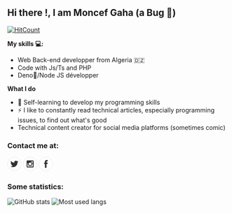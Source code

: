 ## Hi there !, I am Moncef Gaha (a Bug 🐞)
[![HitCount](http://hits.dwyl.com/moncefplastin07/moncefplastin07.svg)](http://hits.dwyl.com/moncefplastin07/moncefplastin07)

**My skills 💻:**
- Web Back-end developper from Algeria 	:algeria: 
- Code with Js/Ts and PHP
- Deno🦕/Node JS développer 

**What I do**
- 📰  Self-learning to develop my programming skills
- ⚡ I like to constantly read technical articles, especially programming issues, to find out what's good
- Technical content creator for social media platforms (sometimes comic)

### Contact me at:

[![twitter](https://github.com/moncefplastin07/moncefplastin07/blob/master/icons/twitter.png)](https://twitter.com/moncefplastin07) 
[![instagram](https://github.com/moncefplastin07/moncefplastin07/blob/master/icons/instagram.png)](https://instagram.com/moncefplastin07) 
[![facebook](https://github.com/moncefplastin07/moncefplastin07/blob/master/icons/facebook.png)](https://facebook.com/moncefplastin07)

### Some statistics:

![GitHub stats](https://github-readme-stats.vercel.app/api?username=moncefplastin07&show_icons=true)
![Most used langs](https://github-readme-stats.vercel.app/api/top-langs/?username=moncefplastin07&layout=compact)
